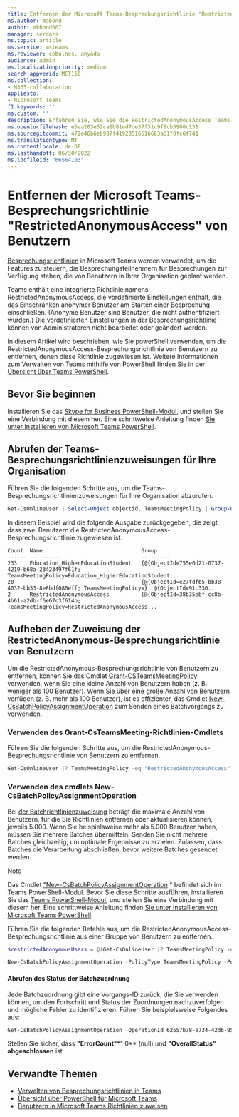 ```yaml
---
title: Entfernen der Microsoft Teams-Besprechungsrichtlinie "RestrictedAnonymousAccess" von Benutzern
ms.author: mabond
author: mkbond007
manager: serdars
ms.topic: article
ms.service: msteams
ms.reviewer: cebulnes, anyada
audience: admin
ms.localizationpriority: medium
search.appverid: MET150
ms.collection:
- M365-collaboration
appliesto:
- Microsoft Teams
f1.keywords: ''
ms.custom: ''
description: Erfahren Sie, wie Sie die RestrictedAnonymousAccess Teams-Besprechungsrichtlinie von Benutzern in Ihrer Organisation entfernen.
ms.openlocfilehash: e5ea203e52ca1b81ed7ce37f31c9f8cb5900c131
ms.sourcegitcommit: 472e46b6eb907f41920516616683a61f0fc6f741
ms.translationtype: MT
ms.contentlocale: de-DE
ms.lasthandoff: 06/30/2022
ms.locfileid: "66564103"
---
```

# <a name="remove-the-restrictedanonymousaccess-teams-meeting-policy-from-users"></a>Entfernen der Microsoft Teams-Besprechungsrichtlinie "RestrictedAnonymousAccess" von Benutzern

[Besprechungsrichtlinien](meeting-policies-overview.md) in Microsoft Teams werden verwendet, um die Features zu steuern, die Besprechungsteilnehmern für Besprechungen zur Verfügung stehen, die von Benutzern in Ihrer Organisation geplant werden. 

Teams enthält eine integrierte Richtlinie namens RestrictedAnonymousAccess, die vordefinierte Einstellungen enthält, die das Einschränken anonymer Benutzer am Starten einer Besprechung einschließen. (Anonyme Benutzer sind Benutzer, die nicht authentifiziert wurden.) Die vordefinierten Einstellungen in der Besprechungsrichtlinie können von Administratoren nicht bearbeitet oder geändert werden.

In diesem Artikel wird beschrieben, wie Sie powerShell verwenden, um die RestrictedAnonymousAccess-Besprechungsrichtlinie von Benutzern zu entfernen, denen diese Richtlinie zugewiesen ist. Weitere Informationen zum Verwalten von Teams mithilfe von PowerShell finden Sie in der [Übersicht über Teams PowerShell](teams-powershell-overview.md).

## <a name="before-you-start"></a>Bevor Sie beginnen

Installieren Sie das [Skype for Business PowerShell-Modul](/microsoft-365/enterprise/manage-skype-for-business-online-with-microsoft-365-powershell), und stellen Sie eine Verbindung mit diesem her. Eine schrittweise Anleitung finden [Sie unter Installieren von Microsoft Teams PowerShell](teams-powershell-install.md).

## <a name="get-the-teams-meeting-policy-assignments-for-your-organization"></a>Abrufen der Teams-Besprechungsrichtlinienzuweisungen für Ihre Organisation

Führen Sie die folgenden Schritte aus, um die Teams-Besprechungsrichtlinienzuweisungen für Ihre Organisation abzurufen.

```powershell
Get-CsOnlineUser | Select-Object objectid, TeamsMeetingPolicy | Group-Object TeamsMeetingPolicy
```

In diesem Beispiel wird die folgende Ausgabe zurückgegeben, die zeigt, dass zwei Benutzern die RestrictedAnonymousAccess-Besprechungsrichtlinie zugewiesen ist.

```console
Count  Name                               Group
------ ----------                         ---------
233    Education_HigherEducationStudent   {@{ObjectId=755e0d21-0737-4219-b68a-23423497f61f; TeamsMeetingPolicy=Education_HigherEducationStudent...
20                                        {@{ObjectId=e27fdfb5-bb38-4032-bb33-8e8bdf086eff; TeamsMeetingPolicy=}, @{ObjectId=91c330...
2      RestrictedAnonymousAccess          {@{ObjectId=38b35ebf-cc8b-4b61-a2db-f6e67c3f614b; TeamsMeetingPolicy=RestrictedAnonymousAccess...
```

## <a name="unassign-the-restrictedanonymous-meeting-policy-from-users"></a>Aufheben der Zuweisung der RestrictedAnonymous-Besprechungsrichtlinie von Benutzern

Um die RestrictedAnonymous-Besprechungsrichtlinie von Benutzern zu entfernen, können Sie das Cmdlet [Grant-CSTeamsMeetingPolicy](/powershell/module/skype/grant-csteamsmeetingpolicy) verwenden, wenn Sie eine kleine Anzahl von Benutzern haben (z. B. weniger als 100 Benutzer). Wenn Sie über eine große Anzahl von Benutzern verfügen (z. B. mehr als 100 Benutzer), ist es effizienter, das Cmdlet  [New-CsBatchPolicyAssignmentOperation](/powershell/module/teams/new-csbatchpolicyassignmentoperation) zum Senden eines Batchvorgangs zu verwenden.

### <a name="use-the-grant-csteamsmeeting-policy-cmdlet"></a>Verwenden des Grant-CsTeamsMeeting-Richtlinien-Cmdlets

Führen Sie die folgenden Schritte aus, um die RestrictedAnonymous-Besprechungsrichtlinie von Benutzern zu entfernen.

```powershell
Get-CsOnlineUser |? TeamsMeetingPolicy -eq "RestrictedAnonymousAccess" | Select-Object objectid | foreach {Grant-CsTeamsMeetingPolicy -Identity $_.ObjectId -PolicyName $null}
```

### <a name="use-the-new-csbatchpolicyassignmentoperation-cmdlet"></a>Verwenden des cmdlets New-CsBatchPolicyAssignmentOperation

Bei [der Batchrichtlinienzuweisung](assign-policies-users-and-groups.md#assign-a-policy-to-a-batch-of-users) beträgt die maximale Anzahl von Benutzern, für die Sie Richtlinien entfernen oder aktualisieren können, jeweils 5.000. Wenn Sie beispielsweise mehr als 5.000 Benutzer haben, müssen Sie mehrere Batches übermitteln. Senden Sie nicht mehrere Batches gleichzeitig, um optimale Ergebnisse zu erzielen. Zulassen, dass Batches die Verarbeitung abschließen, bevor weitere Batches gesendet werden.

> [!NOTE]
> Das Cmdlet ["New-CsBatchPolicyAssignmentOperation](/powershell/module/teams/new-csbatchpolicyassignmentoperation) " befindet sich im Teams PowerShell-Modul. Bevor Sie diese Schritte ausführen, installieren Sie das [Teams PowerShell-Modul](https://www.powershellgallery.com/packages/MicrosoftTeams), und stellen Sie eine Verbindung mit diesem her. Eine schrittweise Anleitung finden [Sie unter Installieren von Microsoft Teams PowerShell](teams-powershell-install.md).

Führen Sie die folgenden Befehle aus, um die RestrictedAnonymousAccess-Besprechungsrichtlinie aus einer Gruppe von Benutzern zu entfernen.

```powershell
$restrictedAnonymousUsers = @(Get-CsOnlineUser |? TeamsMeetingPolicy -eq "RestrictedAnonymousAccess" | %{ $_.ObjectId })
```

```powershell
New-CsBatchPolicyAssignmentOperation -PolicyType TeamsMeetingPolicy -PolicyName $null -Identity $restrictedAnonymousUsers -OperationName "Batch unassign meeting policy"
```

#### <a name="get-the-status-of-the-batch-assignment"></a>Abrufen des Status der Batchzuordnung

Jede Batchzuordnung gibt eine Vorgangs-ID zurück, die Sie verwenden können, um den Fortschritt und Status der Zuordnungen nachzuverfolgen und mögliche Fehler zu identifizieren. Führen Sie beispielsweise Folgendes aus:

```powershell
Get-CsBatchPolicyAssignmentOperation -OperationId 62557b78-e734-42d6-952f-41a454ed6115
```

Stellen Sie sicher, dass **"ErrorCount****" 0** (null) und **"OverallStatus"** **abgeschlossen** ist.

## <a name="related-topics"></a>Verwandte Themen

- [Verwalten von Besprechungsrichtlinien in Teams](meeting-policies-overview.md)
- [Übersicht über PowerShell für Microsoft Teams](teams-powershell-overview.md)
- [Benutzern in Microsoft Teams Richtlinien zuweisen](policy-assignment-overview.md)